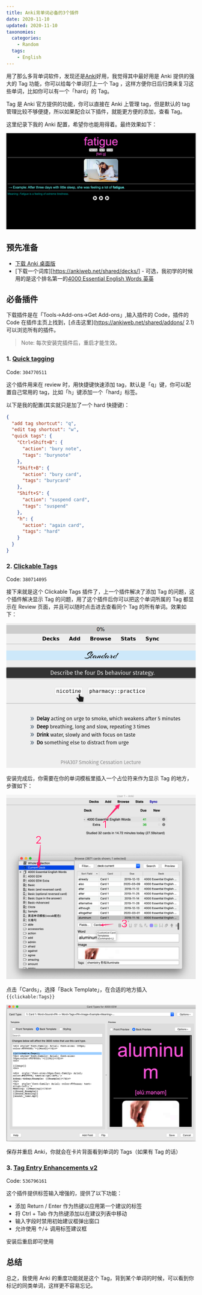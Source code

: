 ```yaml
---
title: Anki背单词必备的3个插件
date: 2020-11-10
updated: 2020-11-10
taxonomies:
  categories:
    - Random
  tags:
    - English
---
```


用了那么多背单词软件，发现还是[Anki](https://ankiweb.net/)好用，我觉得其中最好用是 Anki 提供的强大的 Tag
功能，你可以给每个单词打上一个 Tag ，这样方便你日后归类来复习这些单词，比如你可以有一个「hard」的 Tag。

<!-- more -->

Tag 是 Anki 官方提供的功能，你可以直接在 Anki 上管理 tag，但是默认的 tag 管理比较不够便捷，所以如果配合以下插件，就能更方便的添加，查看
Tag。

这里纪录下我的 Anki 配置，希望你也能用得着。最终效果如下：

![](./final.png)

## 预先准备

- [下载 Anki 桌面版](https://apps.ankiweb.net/)
- [下载一个词库][https://ankiweb.net/shared/decks/] -
  可选，我初学的时候用的是这个排名第一的[4000 Essential English Words 英英](https://ankiweb.net/shared/info/1104981491)

## 必备插件

下载插件是在「Tools->Add-ons->Get Add-ons」,输入插件的 Code，插件的 Code
在插件主页上找到，[点击这里](https://ankiweb.net/shared/addons/ 2.1)可以浏览所有的插件。

> Note: 每次安装完插件后，重启才能生效。

### 1. [Quick tagging](https://ankiweb.net/shared/info/304770511)

Code: `304770511`

这个插件用来在 review 时，用快捷键快速添加 tag，默认是「q」键，你可以配置自己常用的 tag，比如「h」键添加一个「hard」标签。

以下是我的配置(其实就只是加了一个 hard 快捷键)：

```json
{
  "add tag shortcut": "q",
  "edit tag shortcut": "w",
  "quick tags": {
    "Ctrl+Shift+B": {
      "action": "bury note",
      "tags": "burynote"
    },
    "Shift+B": {
      "action": "bury card",
      "tags": "burycard"
    },
    "Shift+S": {
      "action": "suspend card",
      "tags": "suspend"
    },
    "h": {
      "action": "again card",
      "tags": "hard"
    }
  }
}
```

### 2. [Clickable Tags](https://ankiweb.net/shared/info/380714095)

Code: `380714095`

接下来就是这个 Clickable Tags 插件了，上一个插件解决了添加 Tag 的问题，这个插件解决显示 Tag
的问题，用了这个插件后你可以把这个单词所属的 Tag 都显示在 Review 页面，并且可以随时点击进去查看同个 Tag 的所有单词。效果如下：

![](./clickable-tags.png)

安装完成后，你需要在你的单词模板里插入一个占位符来作为显示 Tag 的地方，步骤如下：

![](./tag.png)

点击「Cards」，选择「Back Template」，在合适的地方插入 `{{clickable:Tags}}`

![](./template.png)

保存并重启 Anki，你就会在卡片背面看到单词的 Tags（如果有 Tag 的话）

### 3. [Tag Entry Enhancements v2](https://ankiweb.net/shared/info/536796161)

Code: `536796161`

这个插件提供标签输入增强的，提供了以下功能：

- 添加 Return / Enter 作为热键以应用第一个建议的标签
- 将 Ctrl + Tab 作为热键添加以在建议列表中移动
- 输入字段时禁用初始建议框弹出窗口
- 允许使用 ↑/↓ 调用标签建议框

安装后重启即可使用

## 总结

总之，我使用 Anki 的重度功能就是这个 Tag，背到某个单词的时候，可以看到你标记的同类单词，这样更不容易忘记。
